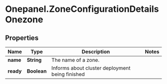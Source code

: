 # Onepanel.ZoneConfigurationDetailsOnezone

## Properties
Name | Type | Description | Notes
------------ | ------------- | ------------- | -------------
**name** | **String** | The name of a zone. | 
**ready** | **Boolean** | Informs about cluster deployment being finished | 


